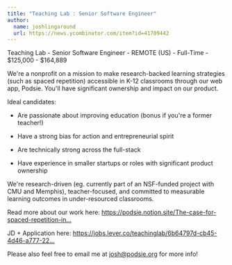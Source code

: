 ```yaml
---
title: "Teaching Lab : Senior Software Engineer"
author:
  name: joshlingaround
  url: https://news.ycombinator.com/item?id=41709442
---
```

Teaching Lab - Senior Software Engineer - REMOTE (US) - Full-Time - $125,000 - $164,889

We&#x27;re a nonprofit on a mission to make research-backed learning strategies (such as spaced repetition) accessible in K-12 classrooms through our web app, Podsie. You&#x27;ll have significant ownership and impact on our product.

Ideal candidates:

- Are passionate about improving education (bonus if you&#x27;re a former teacher!)

- Have a strong bias for action and entrepreneurial spirit

- Are technically strong across the full-stack

- Have experience in smaller startups or roles with significant product ownership

We&#x27;re research-driven (eg. currently part of an NSF-funded project with CMU and Memphis), teacher-focused, and committed to measurable learning outcomes in under-resourced classrooms.

Read more about our work here: <a href="https:&#x2F;&#x2F;podsie.notion.site&#x2F;The-case-for-spaced-repetition-in-K-12-classrooms-107961cdf1af80518f7ed15391e96ea5" rel="nofollow">https:&#x2F;&#x2F;podsie.notion.site&#x2F;The-case-for-spaced-repetition-in...</a>

JD + Application here: <a href="https:&#x2F;&#x2F;jobs.lever.co&#x2F;teachinglab&#x2F;6b64797d-cb45-4d46-a777-22996627eeed" rel="nofollow">https:&#x2F;&#x2F;jobs.lever.co&#x2F;teachinglab&#x2F;6b64797d-cb45-4d46-a777-22...</a>

Please also feel free to email me at josh@podsie.org for more info!
<JobApplication />
